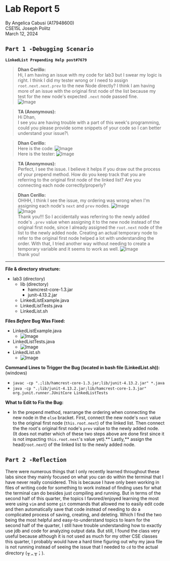# Lab Report 5
By Angelica Cabusi (A17948600)\
CSE15L Joseph Politz\
March 12, 2024
## `Part 1 -Debugging Scenario`
**```LinkedList Prepending Help post#7679```**
> **Dhan Cerillo:**\
> Hi, I am having an issue with my code for lab3 but I swear my logic is right. I think I did my tester wrong or I need to assign ```root.next.next.prev``` to the new Node directly? I think I am having more of an issue with the original first node of the list because my test for the new node's expected `.next` node passed fine.\
![Image](L5_2.png)

> **TA (Anonymous):**\
> Hi Dhan,\
> I see you are having trouble with a part of this week's programming, could you please provide some snippets of your code so I can better understand your issue?\

> **Dhan Cerillo:**\
> Here is the code:
> ![Image](L5_4.png)\
> Here is the tester:
> ![Image](L5_3.png)

> **TA (Anonymous):**\
> Perfect, I see the issue. I believe it helps if you draw out the process of your prepend method. How do you keep track that you are referring to the original first node of the linked list? Are you connecting each node correctly/properly?

> **Dhan Cerillo:**\
> OHHH, I think I see the issue, my ordering was wrong when I'm assigning each node's `next` and `prev` nodes.
>  ![Image](L5_5.png)\
>  ![Image](L5_6.png)\
> Thank you!!! So I accidentally was referring to the newly added node's `.prev` value when assigning it to the new node instead of the original first node, since I already assigned the `root.next` node of the list to the newly added node. Creating an actual temporary node to refer to the original first node helped a lot with understanding the order. With that, I tried another way without needing to create a temporary variable and it seems to work as well.
> ![Image](L5_7.png)\
> thank you!

---
**File & directory structure:**
- lab3 (directory)
  - lib (directory)
    - hamcrest-core-1.3.jar
    - junit-4.13.2.jar
  - LinkedListExample.java
  - LinkedListTests.java
  - LinkedList.sh

**Files _Before_ Bug Was Fixed:**
- LinkedListExample.java
  - ![Image](L5_4.png)
- LinkedListTests.java 
  - ![Image](L5_3.png)
- LinkedList.sh
  - ![Image](L5_9.png)

**Command Lines to Trigger the Bug (located in bash file (LinkedList.sh)):**  (windows)
- `javac -cp ".;lib/hamcrest-core-1.3.jar;lib/junit-4.13.2.jar" *.java`
- `java -cp ".;lib/junit-4.13.2.jar;lib/hamcrest-core-1.3.jar" org.junit.runner.JUnitCore LinkedListTests`

**What to Edit to Fix the Bug:**
- In the prepend method, rearrange the ordering when connecting the new node in the `else` bracket. First, connect the new node's `next` value to the original first node (`this.root.next`) of the linked list. Then connect the the root's original first node's `prev` value to the newly added node. (It does not matter which of these two steps above are done first since it is not impacting `this.root.next`'s value yet).** Lastly,** assign the head(`root.next`) of the linked list to the newly added node.


## `Part 2 -Reflection`
There were numerous things that I only recently learned throughout these labs since they mainly focused on what you can do within the terminal that I have never really considered. This is because I have only been working in files of writing code for something to work instead of finding uses for what the terminal can do besides just compiling and running. But in terms of the second half of this quarter, the topics I favored/enjoyed learning the most were using `vim` and some `git` commands that allowed me to easily edit code and then automatically save that code instead of needing to do a complicated process of saving, creating, and deleting. Which I find the two being the most helpful and easy-to-understand topics to learn for the second half of the quarter, I still have trouble understanding how to exactly use jdb and code for analyzing output data. But still, I found the class very useful because although it is not used as much for my other CSE classes this quarter, I probably would have a hard time figuring out why my java file is not running instead of seeing the issue that I needed to `cd` to the actual directory (╥ᆺ╥；). 
